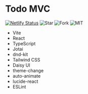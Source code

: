 # Todo MVC

[![Netlify Status](https://api.netlify.com/api/v1/badges/f5049bef-484b-4777-83d2-2d3e31ec57ad/deploy-status)](https://app.netlify.com/sites/playreact-todomvc/deploys)
![Star](https://img.shields.io/github/stars/playreact/todomvc?style=flat)
![Fork](https://img.shields.io/github/forks/playreact/todomvc?style=flat)
![MIT](https://img.shields.io/github/license/playreact/todomvc?style=flat)

- Vite
- React
- TypeScript
- Jotai
- dnd-kit
- Tailwind CSS
- Daisy UI
- theme-change
- auto-animate
- lucide-react
- ESLint
